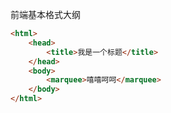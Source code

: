 前端基本格式大纲

```html
<html>
    <head>
        <title>我是一个标题</title>
    </head>
    <body>
        <marquee>嘻嘻呵呵</marquee>
    </body>
</html>
```

